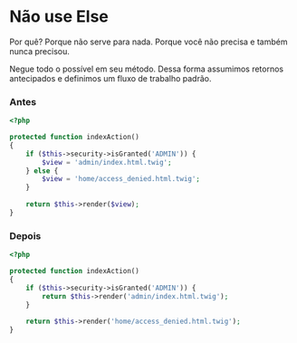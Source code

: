 # Não use Else

Por quê? Porque não serve para nada. Porque você não precisa e também nunca precisou.

Negue todo o possível em seu método. Dessa forma assumimos retornos antecipados e definimos um fluxo de trabalho padrão.

### Antes

```php
<?php

protected function indexAction()
{
    if ($this->security->isGranted('ADMIN')) {
        $view = 'admin/index.html.twig';
    } else {
        $view = 'home/access_denied.html.twig';
    }
    
    return $this->render($view);
}
```

### Depois

```php
<?php

protected function indexAction()
{
    if ($this->security->isGranted('ADMIN')) {
        return $this->render('admin/index.html.twig');
    }
    
    return $this->render('home/access_denied.html.twig');
}
```
